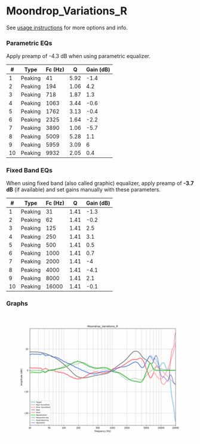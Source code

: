 # Moondrop_Variations_R
See [usage instructions](https://github.com/jaakkopasanen/AutoEq#usage) for more options and info.

### Parametric EQs
Apply preamp of -4.3 dB when using parametric equalizer.

|   # | Type    |   Fc (Hz) |    Q |   Gain (dB) |
|-----|---------|-----------|------|-------------|
|   1 | Peaking |        41 | 5.92 |        -1.4 |
|   2 | Peaking |       194 | 1.06 |         4.2 |
|   3 | Peaking |       718 | 1.87 |         1.3 |
|   4 | Peaking |      1063 | 3.44 |        -0.6 |
|   5 | Peaking |      1762 | 3.13 |        -0.4 |
|   6 | Peaking |      2325 | 1.64 |        -2.2 |
|   7 | Peaking |      3890 | 1.06 |        -5.7 |
|   8 | Peaking |      5009 | 5.28 |         1.1 |
|   9 | Peaking |      5959 | 3.09 |         6   |
|  10 | Peaking |      9932 | 2.05 |         0.4 |

### Fixed Band EQs
When using fixed band (also called graphic) equalizer, apply preamp of **-3.7 dB** (if available) and set gains manually with these parameters.

|   # | Type    |   Fc (Hz) |    Q |   Gain (dB) |
|-----|---------|-----------|------|-------------|
|   1 | Peaking |        31 | 1.41 |        -1.3 |
|   2 | Peaking |        62 | 1.41 |        -0.2 |
|   3 | Peaking |       125 | 1.41 |         2.5 |
|   4 | Peaking |       250 | 1.41 |         3.1 |
|   5 | Peaking |       500 | 1.41 |         0.5 |
|   6 | Peaking |      1000 | 1.41 |         0.7 |
|   7 | Peaking |      2000 | 1.41 |        -4   |
|   8 | Peaking |      4000 | 1.41 |        -4.1 |
|   9 | Peaking |      8000 | 1.41 |         2.1 |
|  10 | Peaking |     16000 | 1.41 |        -0.1 |

### Graphs
![](./Moondrop_Variations_R.png)
